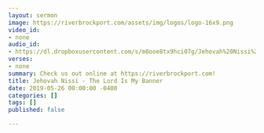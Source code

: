 ```yaml
---
layout: sermon
image: https://riverbrockport.com/assets/img/logos/logo-16x9.png
video_id:
- none
audio_id:
- https://dl.dropboxusercontent.com/s/m8ooe8tx9hci07g/Jehovah%20Nissi%20-%20The%20Lord%20Is%20My%20Banner.mp3?dl=0
verses:
- none
summary: Check us out online at https://riverbrockport.com!
title: Jehovah Nissi - The Lord Is My Banner
date: 2019-05-26 00:00:00 -0400
categories: []
tags: []
published: false

---
```

